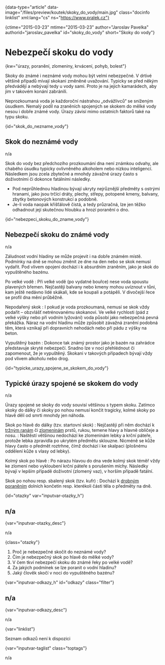 
{data-type="article" data-image="/files/preview/koutek/skoky\_do\_vody/main.jpg" class="docinfo linklist" xml:lang="cs" ns="https://www.pralek.cz"}

{ctime="2015-03-23" mtime="2015-03-23" author="Jaroslav Pavelka" authorid="jaroslav\_pavelka" id="skoky\_do_vody" short="Skoky do vody"}

# Nebezpečí skoku do vody

<!-- generated attribute kw by user_udpatekw.sh on 2019-01-10, do not edit -->

<!-- generated attribute kw by user_udpatekw.sh on 2019-09-22, do not edit -->

{kw="úrazy, poranění, zlomeniny, krvácení, pohyb, bolest"}

Skoky do známé i neznámé vody mohou být velmi nebezpečné. V drtivé většině případů mívají skokani změněné uvažování. Typicky se před někým předvádějí a nebývají tedy u vody sami. Proto je na jejich kamarádech, aby jim v takovém konání zabránili.

Neprozkoumaná voda je každoroční nástrahou „odvážlivců“ se sníženým úsudkem. Nemalý podíl na zraněních spojených se skokem do mělké vody nesou i dobře známé vody. Úrazy závisí mimo ostatních faktorů také na typu skoku.

{id="skok\_do\_nezname_vody"}

## Skok do neznámé vody

n/a

Skok do vody bez předchozího prozkoumání dna není známkou odvahy, ale chabého úsudku typicky ovlivněného alkoholem nebo nízkou inteligencí. Následkem jsou zcela zbytečné a mnohdy závažné úrazy často s doživotními či dokonce fatálními následky.

  * Pod neprůhlednou hladinou bývají ukryty nejrůznější předměty s ostrými hranami, jako jsou trčící dráty, plechy, střepy, potopené kmeny, balvany, zbytky betonových konstrukcí a podobně.
  * Je-li voda naopak křišťálově čistá, a tedy průzračná, lze jen těžko odhadnout její skutečnou hloubku a hrozí poranění o dno.

{id="nebezpeci\_skoku\_do\_zname\_vody"}

## Nebezpečí skoku do známé vody

n/a

Záludnost vodní hladiny se může projevit i na dobře známém místě. Podmínky na dně se mohou změnit ze dne na den nebo se skok nemusí vydařit. Pod vlivem opojení dochází i k absurdním zraněním, jako je skok do vypuštěného bazénu.

Po velké vodě
:   Při velké vodě (po vydatné bouřce) nese voda spoustu plavených břemen. Nejčastěji balvany nebo kmeny mohou uvíznout v tůni, kam ještě nedávno lidé skákali, kde se koupali a potápěli. V divočejší řece se profil dna mění průběžně.

Nepodařený skok
:   I pokud je voda prozkoumaná, nemusí se skok vždy podařit – obzvlášť netrénovanému skokanovi. Ve velké rychlosti (pád z velké výšky nebo při vodním lyžování) voda působí jako nebezpečná pevná překážka. Náraz na vodní hladinu může způsobit závažná zranění podobná těm, která vznikají při dopravních nehodách nebo při pádu z výšky na beton.

Vypuštěný bazén
:   Dokonce tak známý prostor jako je bazén na zahrádce představuje skryté nebezpečí. Snadno lze v noci přehlédnout či zapomenout, že je vypuštěný. Skokani v takových případech bývají vždy pod vlivem alkoholu nebo drog.

{id="typicke\_urazy\_spojene\_se\_skokem\_do\_vody"}

## Typické úrazy spojené se skokem do vody

n/a

Úrazy spojené se skoky do vody souvisí většinou s typem skoku. Zatímco skoky do dálky či skoky po nohou nemusí končit tragicky, kolmé skoky po hlavě dělí od smrti mnohdy jen náhoda.

Skok po hlavě do dálky (tzv. startovní skok)
:   Nejčastěji při něm dochází k [tržným ranám][1] či [zlomeninám][2] prstů, rukou, temene hlavy a hlavně obličeje a nosu.
:   Naštěstí většinou nedochází ke zlomeninám lebky a krční páteře, protože lebka zpravidla po ukrytém předmětu sklouzne. Nicméně se kůže hlavy často o předmět roztrhne, čímž dochází i ke skalpaci (plošnému oddělení kůže s vlasy od lebky).

Kolmý skok po hlavě
:   Po nárazu hlavou do dna vede kolmý skok téměř vždy ke zlomení nebo vykloubení krční páteře s porušením míchy. Následky bývají v lepším případě doživotní (zlomený vaz), v horším případě fatální.

Skok po nohou resp. sbalený skok (tzv. kufr)
:   Dochází k [drobným poraněním][1] dolních končetin resp. kterékoli části těla o předměty na dně.

{id="otazky" var="inputvar-otazky_h"}

## n/a

{var="inputvar-otazky_desc"}

n/a

{class="otazky"}

  1. Proč je nebezpečné skočit do neznámé vody?
  2. Čím je nebezpečný skok po hlavě do mělké vody?
  3. V čem tkví nebezpečí skoku do známé řeky po velké vodě?
  4. Za jakých podmínek se lze poranit o vodní hladinu?
  5. Jaký člověk skočí v noci do vypuštěného bazénu?

{var="inputvar-odkazy_h" id="odkazy" class="filter"}

## n/a

{var="inputvar-odkazy_desc"}

n/a

{var="linklist"}

Seznam odkazů není k dispozici

{var="inputvar-taglist" class="toptags"}

n/a

 [1]: drobna_krvava_poraneni
 [2]: zlomeniny_kosti

